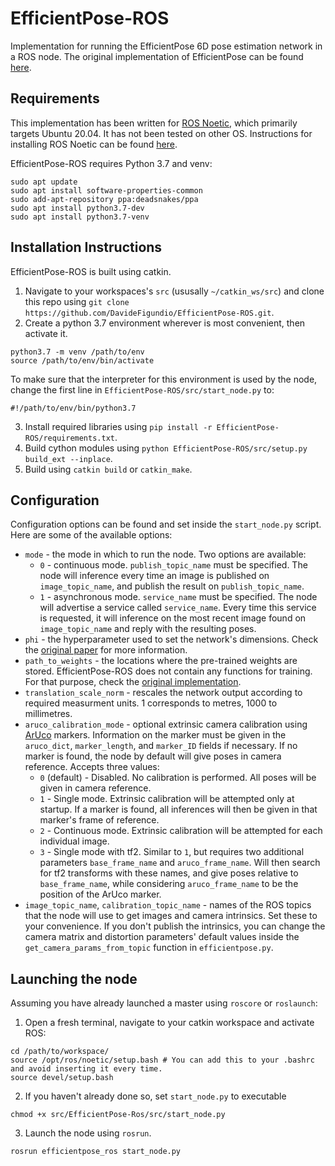 # EfficientPose-ROS
Implementation for running the EfficientPose 6D pose estimation network in a ROS node. The original implementation of EfficientPose can be found [here](https://github.com/ybkscht/EfficientPose).

## Requirements
This implementation has been written for [ROS Noetic](http://wiki.ros.org/noetic), which primarily targets Ubuntu 20.04. It has not been tested on other OS.
Instructions for installing ROS Noetic can be found [here](http://wiki.ros.org/noetic/Installation/Ubuntu).

EfficientPose-ROS requires Python 3.7 and venv:
```
sudo apt update
sudo apt install software-properties-common
sudo add-apt-repository ppa:deadsnakes/ppa
sudo apt install python3.7-dev
sudo apt install python3.7-venv
```

## Installation Instructions
EfficientPose-ROS is built using catkin.
1. Navigate to your workspaces's `src` (ususally `~/catkin_ws/src`) and clone this repo using `git clone https://github.com/DavideFigundio/EfficientPose-ROS.git`.
2. Create a python 3.7 environment wherever is most convenient, then activate it.
```
python3.7 -m venv /path/to/env
source /path/to/env/bin/activate
```
To make sure that the interpreter for this environment is used by the node, change the first line in `EfficientPose-ROS/src/start_node.py` to:
```
#!/path/to/env/bin/python3.7
```
3. Install required libraries using `pip install -r EfficientPose-ROS/requirements.txt`.
4. Build cython modules using `python EfficientPose-ROS/src/setup.py build_ext --inplace`.
5. Build using `catkin build` or `catkin_make`.

## Configuration
Configuration options can be found and set inside the `start_node.py` script. Here are some of the available options:
- `mode` - the mode in which to run the node. Two options are available:
    + `0` - continuous mode. `publish_topic_name` must be specified. The node will inference every time an image is published on `image_topic_name`, and publish the result on `publish_topic_name`.
    + `1` - asynchronous mode. `service_name` must be specified. The node will advertise a service called `service_name`. Every time this service is requested, it will inference on the most recent image found on `image_topic_name` and reply with the resulting poses.
- `phi` - the hyperparameter used to set the network's dimensions. Check the [original paper](https://arxiv.org/abs/2011.04307) for more information.
- `path_to_weights` - the locations where the pre-trained weights are stored. EfficientPose-ROS does not contain any functions for training. For that purpose, check the [original implementation](https://github.com/ybkscht/EfficientPose).
- `translation_scale_norm` - rescales the network output according to required measurment units. 1 corresponds to metres, 1000 to millimetres.
- `aruco_calibration_mode` - optional extrinsic camera calibration using [ArUco](https://docs.opencv.org/4.x/d5/dae/tutorial_aruco_detection.html) markers. Information on the marker must be given in the `aruco_dict`, `marker_length`, and `marker_ID` fields if necessary. If no marker is found, the node by default will give poses in camera reference. Accepts three values:
    + `0` (default) - Disabled. No calibration is performed. All poses will be given in camera reference.
    + `1` - Single mode. Extrinsic calibration will be attempted only at startup. If a marker is found, all inferences will then be given in that marker's frame of reference.
    + `2` - Continuous mode. Extrinsic calibration will be attempted for each individual image.
    + `3` - Single mode with tf2. Similar to `1`, but requires two additional parameters `base_frame_name` and `aruco_frame_name`. Will then search for tf2 transforms with these names, and give poses relative to `base_frame_name`, while considering `aruco_frame_name` to be the position of the ArUco marker.
- `image_topic_name`, `calibration_topic_name` - names of the ROS topics that the node will use to get images and camera intrinsics. Set these to your convenience. If you don't publish the intrinsics, you can change the camera matrix and distortion parameters' default values inside the `get_camera_params_from_topic` function in `efficientpose.py`.

## Launching the node
Assuming you have already launched a master using `roscore` or `roslaunch`:
1. Open a fresh terminal, navigate to your catkin workspace and activate ROS:
```
cd /path/to/workspace/
source /opt/ros/noetic/setup.bash # You can add this to your .bashrc and avoid inserting it every time.
source devel/setup.bash
```
2. If you haven't already done so, set `start_node.py` to executable
```
chmod +x src/EfficientPose-Ros/src/start_node.py
```
3. Launch the node using `rosrun`.
```
rosrun efficientpose_ros start_node.py
```
